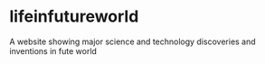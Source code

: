 # lifeinfutureworld
A website showing major science and technology discoveries and inventions in fute world 
